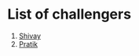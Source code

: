 # List of challengers
1. [Shivay](https://github.com/shivaylamba)
2. [Pratik](https://github.com/GuptaPratik02)
